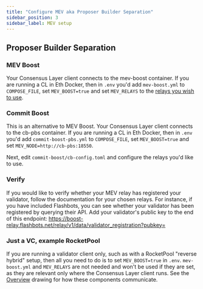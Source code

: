 ```yaml
---
title: "Configure MEV aka Proposer Builder Separation"
sidebar_position: 3
sidebar_label: MEV setup
---
```


## Proposer Builder Separation

### MEV Boost

Your Consensus Layer client connects to the mev-boost container. If you are running a CL in Eth Docker, then in `.env`
you'd add `mev-boost.yml` to `COMPOSE_FILE`, set `MEV_BOOST=true` and set `MEV_RELAYS` to the
[relays you wish to use](https://ethstaker.cc/mev-relay-list/).

### Commit Boost

This is an alternative to MEV Boost. Your Consensus Layer client connects to the cb-pbs container. If you are running
a CL in Eth Docker, then in `.env` you'd add `commit-boost-pbs.yml` to `COMPOSE_FILE`, set `MEV_BOOST=true` and
set `MEV_NODE=http://cb-pbs:18550`.

Next, edit `commit-boost/cb-config.toml` and configure the relays you'd like to use.

### Verify

If you would like to verify whether your MEV relay has registered your validator, follow the documentation for your
chosen relays. For instance, if you have included Flashbots, you can see whether your validator has been registered by
querying their API. Add your validator's public key to the end of this endpoint:
https://boost-relay.flashbots.net/relay/v1/data/validator_registration?pubkey=

### Just a VC, example RocketPool

If you are running a validator client only, such as with a RocketPool "reverse hybrid" setup, then all you need to do
is to set `MEV_BOOST=true` in `.env`. `mev-boost.yml` and `MEV_RELAYS` are not needed and won't be used if they are
set, as they are relevant only where the Consensus Layer client runs. See the [Overview](/) drawing for how these
components communicate.
